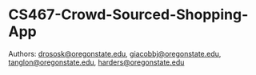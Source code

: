 # CS467-Crowd-Sourced-Shopping-App

Authors: drososk@oregonstate.edu, giacobbj@oregonstate.edu, tanglon@oregonstate.edu, harders@oregonstate.edu
